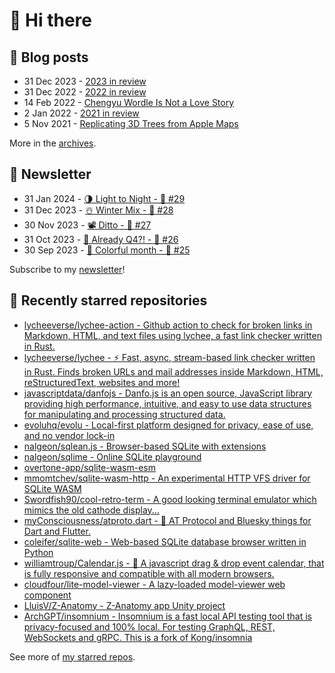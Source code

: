 # 👋 Hi there

## 📝 Blog posts

<!-- feed start -->
- 31 Dec 2023 - [2023 in review](https://cheeaun.com/blog/2023/12/2023-in-review/)
- 31 Dec 2022 - [2022 in review](https://cheeaun.com/blog/2022/12/2022-in-review/)
- 14 Feb 2022 - [Chengyu Wordle Is Not a Love Story](https://cheeaun.com/blog/2022/02/chengyu-wordle-is-not-a-love-story/)
- 2 Jan 2022 - [2021 in review](https://cheeaun.com/blog/2022/01/2021-in-review/)
- 5 Nov 2021 - [Replicating 3D Trees from Apple Maps](https://cheeaun.com/blog/2021/11/replicating-3d-trees-apple-maps/)
<!-- feed end -->

More in the [archives](https://cheeaun.com/blog/archives/).

## 📰 Newsletter

<!-- newsletter start -->
- 31 Jan 2024 - [🌗 Light to Night - 🥫 #29](https://cheeaun.substack.com/p/light-to-night-29)
- 31 Dec 2023 - [☃️ Winter Mix - 🥫 #28](https://cheeaun.substack.com/p/winter-mix-28)
- 30 Nov 2023 - [📽️ Ditto - 🥫 #27](https://cheeaun.substack.com/p/ditto-27)
- 31 Oct 2023 - [🫣 Already Q4?! - 🥫 #26](https://cheeaun.substack.com/p/already-q4-26)
- 30 Sep 2023 - [🎨 Colorful month - 🥫 #25](https://cheeaun.substack.com/p/colorful-month-25)
<!-- newsletter end -->

Subscribe to my [newsletter](https://cheeaun.substack.com/)!

## 🌟 Recently starred repositories

<!-- starred repos start -->
- [lycheeverse/lychee-action - Github action to check for broken links in Markdown, HTML, and text files using lychee, a fast link checker written in Rust.](https://github.com/lycheeverse/lychee-action)
- [lycheeverse/lychee - ⚡ Fast, async, stream-based link checker written in Rust. Finds broken URLs and mail addresses inside Markdown, HTML, reStructuredText, websites and more!](https://github.com/lycheeverse/lychee)
- [javascriptdata/danfojs - Danfo.js is an open source, JavaScript library providing high performance, intuitive, and easy to use data structures for manipulating and processing structured data.](https://github.com/javascriptdata/danfojs)
- [evoluhq/evolu - Local-first platform designed for privacy, ease of use, and no vendor lock-in](https://github.com/evoluhq/evolu)
- [nalgeon/sqlean.js - Browser-based SQLite with extensions](https://github.com/nalgeon/sqlean.js)
- [nalgeon/sqlime - Online SQLite playground](https://github.com/nalgeon/sqlime)
- [overtone-app/sqlite-wasm-esm](https://github.com/overtone-app/sqlite-wasm-esm)
- [mmomtchev/sqlite-wasm-http - An experimental HTTP VFS driver for SQLite WASM](https://github.com/mmomtchev/sqlite-wasm-http)
- [Swordfish90/cool-retro-term - A good looking terminal emulator which mimics the old cathode display...](https://github.com/Swordfish90/cool-retro-term)
- [myConsciousness/atproto.dart - 🦋 AT Protocol and Bluesky things for Dart and Flutter.](https://github.com/myConsciousness/atproto.dart)
- [coleifer/sqlite-web - Web-based SQLite database browser written in Python](https://github.com/coleifer/sqlite-web)
- [williamtroup/Calendar.js - 📅 A javascript drag & drop event calendar, that is fully responsive and compatible with all modern browsers.](https://github.com/williamtroup/Calendar.js)
- [cloudfour/lite-model-viewer - A lazy-loaded model-viewer web component](https://github.com/cloudfour/lite-model-viewer)
- [LluisV/Z-Anatomy - Z-Anatomy app Unity project](https://github.com/LluisV/Z-Anatomy)
- [ArchGPT/insomnium - Insomnium is a fast local API testing tool that is privacy-focused and 100% local. For testing GraphQL, REST, WebSockets and gRPC. This is a fork of Kong/insomnia](https://github.com/ArchGPT/insomnium)
<!-- starred repos end -->

See more of [my starred repos](https://github.com/stars/cheeaun/).
